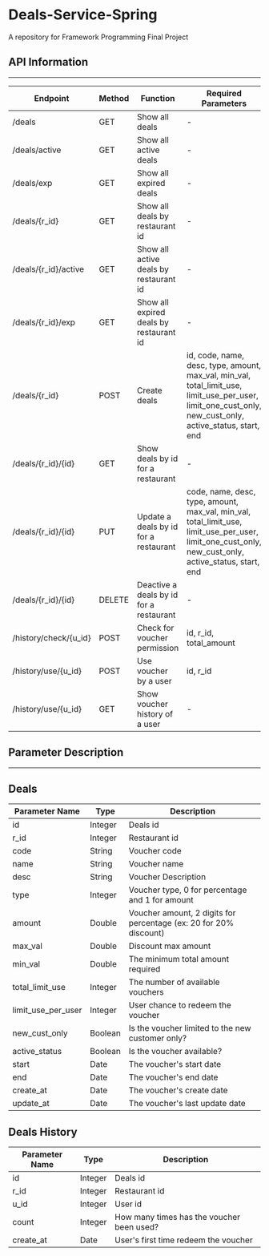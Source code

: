 # Deals-Service-Spring
A repository for Framework Programming Final Project

## API Information
---

| Endpoint  | Method | Function | Required Parameters |
| ------------- | ------------- | ------------- | ------------- |
| /deals | GET | Show all deals | - |
| /deals/active | GET | Show all active deals | - |
| /deals/exp | GET | Show all expired deals | - |
| /deals/{r_id} | GET | Show all deals by restaurant id | - |
| /deals/{r_id}/active | GET | Show all active deals by restaurant id | - |
| /deals/{r_id}/exp | GET  | Show all expired deals by restaurant id | - |
| /deals/{r_id} | POST  | Create deals | id, code, name, desc, type, amount, max_val, min_val, total_limit_use, limit_use_per_user, limit_one_cust_only, new_cust_only, active_status, start, end |
| /deals/{r_id}/{id} | GET | Show deals by id for a restaurant | - |
| /deals/{r_id}/{id} | PUT | Update a deals by id for a restaurant | code, name, desc, type, amount, max_val, min_val, total_limit_use, limit_use_per_user, limit_one_cust_only, new_cust_only, active_status, start, end |
| /deals/{r_id}/{id} | DELETE | Deactive a deals by id for a restaurant | - |
| /history/check/{u_id} | POST | Check for voucher permission | id, r_id, total_amount |
| /history/use/{u_id} | POST | Use voucher by a user | id, r_id |
| /history/use/{u_id} | GET | Show voucher history of a user | - |

## Parameter Description
---

## Deals
| Parameter Name  | Type | Description |
| ------------- | ------------- | ------------- |
| id | Integer | Deals id |
| r_id | Integer | Restaurant id |
| code | String | Voucher code |
| name | String | Voucher name |
| desc | String | Voucher Description |
| type | Integer | Voucher type, 0 for percentage and 1 for amount |
| amount | Double | Voucher amount, 2 digits for percentage (ex: 20 for 20% discount) |
| max_val | Double | Discount max amount |
| min_val | Double | The minimum total amount required |
| total_limit_use | Integer | The number of available vouchers |
| limit_use_per_user | Integer | User chance to redeem the voucher |
| new_cust_only | Boolean | Is the voucher limited to the new customer only? |
| active_status | Boolean | Is the voucher available? |
| start | Date | The voucher's start date |
| end | Date | The voucher's end date |
| create_at | Date | The voucher's create date |
| update_at | Date | The voucher's last update date |

## Deals History
| Parameter Name  | Type | Description |
| ------------- | ------------- | ------------- |
| id | Integer | Deals id |
| r_id | Integer | Restaurant id |
| u_id | Integer | User id |
| count | Integer | How many times has the voucher been used? |
| create_at | Date | User's first time redeem the voucher |

<!-- localhost:8080/deals/1?id=1&code=RAMADHAN20&name=Voucher Ramadhan&desc=Ramadhan Ceria&type=0&amount=30&max_val=30000&min_val=20000&total_limit_use=100&limit_use_per_user=3&limit_one_cust_only=0&new_cust_only=1&active_status=1&start=2019-05-10 10:00:00&end=2019-05-15 10:00:00 -->